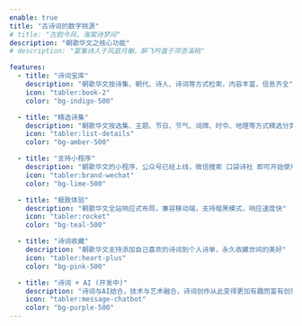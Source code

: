 ```yaml
---
enable: true
title: "古诗词的数字桃源"
# title: "古韵今风，海棠诗梦间"
description: "朝歌华文之核心功能"
# description: "宴集诗人于风庭月榭，醉飞吟盏于帘杏溪桃"

features:
  - title: "诗词宝库"
    description: "朝歌华文按诗集、朝代、诗人、诗词等方式检索，内容丰富，信息齐全"
    icon: "tabler:book-2"
    color: "bg-indigo-500"

  - title: "精选诗集"
    description: "朝歌华文按选集、主题、节日、节气、词牌、时令、地理等方式精选分类"
    icon: "tabler:list-details"
    color: "bg-amber-500"

  - title: "支持小程序"
    description: "朝歌华文的小程序、公众号已经上线，微信搜索 口袋诗社 即可开始使用"
    icon: "tabler:brand-wechat"
    color: "bg-lime-500"

  - title: "极致体验"
    description: "朝歌华文全站响应式布局，兼容移动端，支持暗黑模式，响应速度快"
    icon: "tabler:rocket"
    color: "bg-teal-500"

  - title: "诗词收藏"
    description: "朝歌华文支持添加自己喜欢的诗词到个人诗单，永久收藏世间的美好"
    icon: "tabler:heart-plus"
    color: "bg-pink-500"

  - title: "诗词 + AI (开发中)"
    description: "诗词与AI结合，技术与艺术融合，诗词创作从此变得更加有趣而富有创意"
    icon: "tabler:message-chatbot"
    color: "bg-purple-500"
---
```

